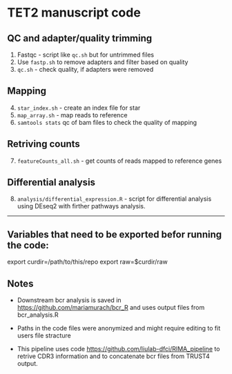 # TET2 manuscript code 

## QC and adapter/quality trimming

1. Fastqc - script like `qc.sh` but for untrimmed files
2. Use `fastp.sh` to remove adapters and filter based on quality
3. `qc.sh` - check quality, if adapters were removed

## Mapping

4. `star_index.sh` - create an index file for star
5. `map_array.sh` - map reads to reference
6. `samtools stats` qc of bam files to check the quality of mapping

## Retriving counts

7. `featureCounts_all.sh` - get counts of reads mapped to reference genes

## Differential analysis

8. `analysis/differential_expression.R` -  script for differential analysis using DEseq2 with firther pathways analysis. 

---
## Variables that need to be exported befor running the code: 
export curdir=/path/to/this/repo
export raw=$curdir/raw

## Notes

* Downstream bcr analysis is saved in https://github.com/mariamurach/bcr_R and uses output files from bcr_analysis.R

* Paths in the code files were anonymized and might require editing to fit users file stracture
* This pipeline uses code https://github.com/liulab-dfci/RIMA_pipeline to retrive CDR3 information and to concatenate bcr files from TRUST4 output. 
